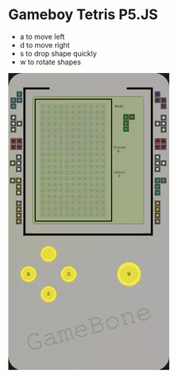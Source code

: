 # Gameboy Tetris P5.JS

- a to move left
- d to move right
- s to drop shape quickly
- w to rotate shapes

![gameboyhandheldtetris](assets/gamebone.gif)
